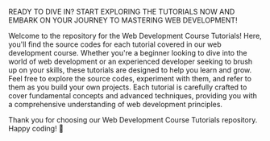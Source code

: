 READY TO DIVE IN? START EXPLORING THE TUTORIALS NOW AND EMBARK ON YOUR JOURNEY TO MASTERING WEB DEVELOPMENT!

Welcome to the repository for the Web Development Course Tutorials! Here, you'll find the source codes for each tutorial covered in our web development course. Whether you're a beginner looking to dive into the world of web development or an experienced developer seeking to brush up on your skills, these tutorials are designed to help you learn and grow.
Feel free to explore the source codes, experiment with them, and refer to them as you build your own projects. Each tutorial is carefully crafted to cover fundamental concepts and advanced techniques, providing you with a comprehensive understanding of web development principles.

Thank you for choosing our Web Development Course Tutorials repository. Happy coding! 🚀



